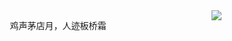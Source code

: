<img align="right" src="https://blog.wohin.me/posts/ai-poem-art/84a5d003750d90bfbc4cdc9c6878c42b.jpg" />


  
<p align="center">鸡声茅店月，人迹板桥霜</p>
